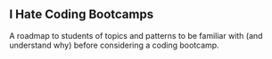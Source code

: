 ## I Hate Coding Bootcamps

A roadmap to students of topics and patterns to be familiar with (and understand why) before considering a coding bootcamp.


